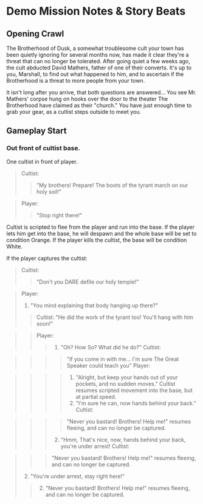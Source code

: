 # Demo Mission Notes & Story Beats

## Opening Crawl

The Brotherhood of Dusk, a somewhat troublesome cult your town has been quietly ignoring for several months now, has made it clear they're a threat that can no longer be tolerated.  After going quiet a few weeks ago, the cult abducted David Mathers, father of one of their converts.  It's up to you, Marshall, to find out what happened to him, and to ascertain if the Brotherhood is a threat to more people from your town.  

It isn't long after you arrive, that both questions are answered...  You see Mr. Mathers' corpse hung on hooks over the door to the theater The Brotherhood have claimed as their "church."  You have just enough time to grab your gear, as a cultist steps outside to meet you.

## Gameplay Start

### Out front of cultist base.
One cultist in front of player.
> Cultist:
>  > "My brothers!  Prepare!  The boots of the tyrant march on our holy soil!"

> Player:
>  > "Stop right there!"

Cultist is scripted to flee from the player and run into the base.  If the player lets him get into the base, he will despawn and the whole base will be set to condition Orange.  If the player kills the cultist, the base will be condition White. 

If the player captures the cultist:
> Cultist:
>  > "Don't you DARE defile our holy temple!"

> Player:
>  1. "You mind explaining that body hanging up there?"
>  > Cultist:
>  >  "He did the work of the tyrant too! You'll hang with him soon!"

>  > Player:
>  >  >  1. "Oh? How So? What did he do?"
>  >  >  Cultist:

>  >  >  > "If you come in with me... I'm sure The Great Speaker could teach you"
>  >  >  Player:

>  >  >  > 1. "Alright, but keep your hands out of your pockets, and no sudden moves." Cultist resumes scripted movement into the base, but at partial speed.
>  >  >  > 2. "I'm sure he can, now hands behind your back."
>  >  >  >  Cultist:

>  >  >  >  "Never you bastard!  Brothers! Help me!" resumes fleeing, and can no longer be captured.
>  >  >  2. "Hmm, That's nice, now, hands behind your back, you're under arrest!
>  >  >  Cultist:

>  >  >  "Never you bastard!  Brothers! Help me!" resumes fleeing, and can no longer be captured.
>  2. "You're under arrest, stay right here!"
>  > 2. "Never you bastard!  Brothers! Help me!" resumes fleeing, and can no longer be captured.
